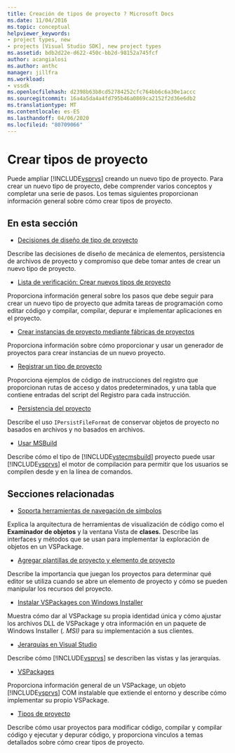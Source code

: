 ```yaml
---
title: Creación de tipos de proyecto ? Microsoft Docs
ms.date: 11/04/2016
ms.topic: conceptual
helpviewer_keywords:
- project types, new
- projects [Visual Studio SDK], new project types
ms.assetid: bdb2d22e-d622-450c-bb2d-98152a745fcf
author: acangialosi
ms.author: anthc
manager: jillfra
ms.workload:
- vssdk
ms.openlocfilehash: d2398b63b8cd52784252cfc764bb6c6a30e1accc
ms.sourcegitcommit: 16a4a5da4a4fd795b46a0869ca2152f2d36e6db2
ms.translationtype: MT
ms.contentlocale: es-ES
ms.lasthandoff: 04/06/2020
ms.locfileid: "80709066"
---
```

# <a name="create-project-types"></a>Crear tipos de proyecto
Puede ampliar [!INCLUDE[vsprvs](../../code-quality/includes/vsprvs_md.md)] creando un nuevo tipo de proyecto. Para crear un nuevo tipo de proyecto, debe comprender varios conceptos y completar una serie de pasos. Los temas siguientes proporcionan información general sobre cómo crear tipos de proyecto.

## <a name="in-this-section"></a>En esta sección
- [Decisiones de diseño de tipo de proyecto](../../extensibility/internals/project-type-design-decisions.md)

 Describe las decisiones de diseño de mecánica de elementos, persistencia de archivos de proyecto y compromiso que debe tomar antes de crear un nuevo tipo de proyecto.

- [Lista de verificación: Crear nuevos tipos de proyecto](../../extensibility/internals/checklist-creating-new-project-types.md)

 Proporciona información general sobre los pasos que debe seguir para crear un nuevo tipo de proyecto que admita tareas de programación como editar código y compilar, compilar, depurar e implementar aplicaciones en el proyecto.

- [Crear instancias de proyecto mediante fábricas de proyectos](../../extensibility/internals/creating-project-instances-by-using-project-factories.md)

 Proporciona información sobre cómo proporcionar y usar un generador de proyectos para crear instancias de un nuevo proyecto.

- [Registrar un tipo de proyecto](../../extensibility/internals/registering-a-project-type.md)

 Proporciona ejemplos de código de instrucciones del registro que proporcionan rutas de acceso y datos predeterminados, y una tabla que contiene entradas del script del Registro para cada instrucción.

- [Persistencia del proyecto](../../extensibility/internals/project-persistence.md)

 Describe el uso `IPersistFileFormat` de conservar objetos de proyecto no basados en archivos y no basados en archivos.

- [Usar MSBuild](../../extensibility/internals/using-msbuild.md)

 Describe cómo el tipo de [!INCLUDE[vstecmsbuild](../../extensibility/internals/includes/vstecmsbuild_md.md)] proyecto puede usar [!INCLUDE[vsprvs](../../code-quality/includes/vsprvs_md.md)] el motor de compilación para permitir que los usuarios se compilen desde y en la línea de comandos.

## <a name="related-sections"></a>Secciones relacionadas
- [Soporta herramientas de navegación de símbolos](../../extensibility/internals/supporting-symbol-browsing-tools.md)

 Explica la arquitectura de herramientas de visualización de código como el **Examinador de objetos** y la ventana Vista de **clases.** Describe las interfaces y métodos que se usan para implementar la exploración de objetos en un VSPackage.

- [Agregar plantillas de proyecto y elemento de proyecto](../../extensibility/internals/adding-project-and-project-item-templates.md)

 Describe la importancia que juegan los proyectos para determinar qué editor se utiliza cuando se abre un elemento de proyecto y cómo se pueden manipular los recursos del proyecto.

- [Instalar VSPackages con Windows Installer](../../extensibility/internals/installing-vspackages-with-windows-installer.md)

 Muestra cómo dar al VSPackage su propia identidad única y cómo ajustar los archivos DLL de VSPackage y otra información en un paquete de Windows Installer (*. MSI)* para su implementación a sus clientes.

- [Jerarquías en Visual Studio](../../extensibility/internals/hierarchies-in-visual-studio.md)

 Describe cómo [!INCLUDE[vsprvs](../../code-quality/includes/vsprvs_md.md)] se describen las vistas y las jerarquías.

- [VSPackages](../../extensibility/internals/vspackages.md)

 Proporciona información general de un VSPackage, un objeto [!INCLUDE[vsprvs](../../code-quality/includes/vsprvs_md.md)] COM instalable que extiende el entorno y describe cómo implementar su propio VSPackage.

- [Tipos de proyecto](../../extensibility/internals/project-types.md)

 Describe cómo usar proyectos para modificar código, compilar y compilar código y ejecutar y depurar código, y proporciona vínculos a temas detallados sobre cómo crear tipos de proyecto.
